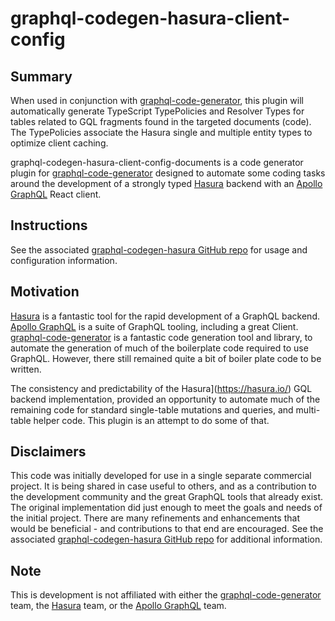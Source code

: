 # graphql-codegen-hasura-client-config

## Summary

When used in conjunction with [graphql-code-generator](https://graphql-code-generator.com/), this plugin will automatically generate TypeScript TypePolicies and Resolver Types for tables related to GQL fragments found in the targeted documents (code). The TypePolicies associate the Hasura single and multiple entity types to optimize client caching.

graphql-codegen-hasura-client-config-documents is a code generator plugin for [graphql-code-generator](https://graphql-code-generator.com/) designed to automate some coding tasks around the development of a strongly typed [Hasura](https://hasura.io/) backend with an [Apollo GraphQL](https://www.apollographql.com/) React client.

## Instructions

See the associated [graphql-codegen-hasura GitHub repo](https://github.com/ahrnee/graphql-codegen-hasura) for usage and configuration information.

## Motivation

[Hasura](https://hasura.io/) is a fantastic tool for the rapid development of a GraphQL backend. [Apollo GraphQL](https://www.apollographql.com/) is a suite of GraphQL tooling, including a great Client. [graphql-code-generator](https://graphql-code-generator.com/) is a fantastic code generation tool and library, to automate the generation of much of the boilerplate code required to use GraphQL. However, there still remained quite a bit of boiler plate code to be written.

The consistency and predictability of the Hasura](https://hasura.io/) GQL backend implementation, provided an opportunity to automate much of the remaining code for standard single-table mutations and queries, and multi-table helper code. This plugin is an attempt to do some of that.

## Disclaimers

This code was initially developed for use in a single separate commercial project. It is being shared in case useful to others, and as a contribution to the development community and the great GraphQL tools that already exist. The original implementation did just enough to meet the goals and needs of the initial project. There are many refinements and enhancements that would be beneficial - and contributions to that end are encouraged. See the associated [graphql-codegen-hasura GitHub repo](https://github.com/ahrnee/graphql-codegen-hasura) for additional information.

## Note

This is development is not affiliated with either the [graphql-code-generator](https://graphql-code-generator.com/) team, the [Hasura](https://hasura.io/) team, or the [Apollo GraphQL](https://www.apollographql.com/) team.

